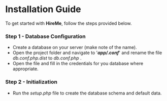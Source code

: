 # Installation Guide

To get started with **HireMe**, follow the steps provided below.


### Step 1 - Database Configuration
* Create a database on your server (make note of the name).
* Open the project folder and navigate to '***app/.conf***' and rename the file _db.conf.php.dist_ to _db.conf.php_ .
* Open the file and fill in the credentials for you database where appropriate.


### Step 2 - Initialization
* Run the _setup.php_ file to create the database schema and default data.

<!--stackedit_data:
eyJoaXN0b3J5IjpbODQzOTI1NzYyLC0xNzgzNzQ2NjQ5XX0=
-->